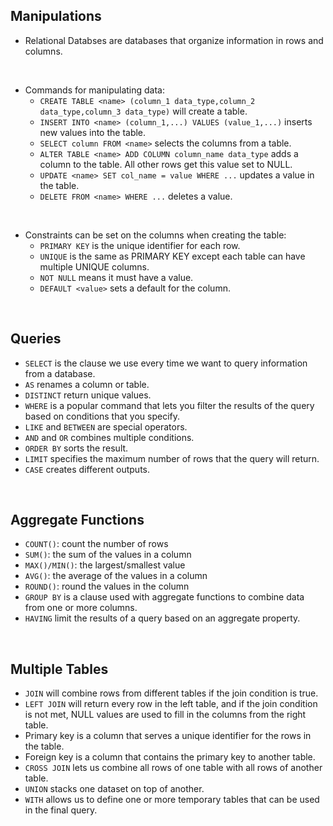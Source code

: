 ## Manipulations 


- Relational Databses are databases that organize information in rows and columns.
<br/>

- Commands for manipulating data:
  - `CREATE TABLE <name> (column_1 data_type,column_2 data_type,column_3 data_type)` will create a table.
  - `INSERT INTO <name> (column_1,...) VALUES (value_1,...)` inserts new values into the table.
  - `SELECT column FROM <name>` selects the columns from a table.
  - `ALTER TABLE <name> ADD COLUMN column_name data_type` adds a column to the table. All other rows get this value set to NULL. 
  - `UPDATE <name> SET col_name = value WHERE ...` updates a value in the table.
  - `DELETE FROM <name> WHERE ...` deletes a value.
  
<br/>

- Constraints can be set on the columns when creating the table:
  - `PRIMARY KEY` is the unique identifier for each row.
  - `UNIQUE` is the same as PRIMARY KEY except each table can have multiple UNIQUE columns.
  - `NOT NULL` means it must have a value.
  - `DEFAULT <value>` sets a default for the column.

<br/>

## Queries

- `SELECT` is the clause we use every time we want to query information from a database.
- `AS` renames a column or table.
- `DISTINCT` return unique values.
- `WHERE` is a popular command that lets you filter the results of the query based on conditions that you specify.
- `LIKE` and `BETWEEN` are special operators.
- `AND` and `OR` combines multiple conditions.
- `ORDER BY` sorts the result.
- `LIMIT` specifies the maximum number of rows that the query will return.
- `CASE` creates different outputs.

<br/>

## Aggregate Functions

- `COUNT()`: count the number of rows
- `SUM()`: the sum of the values in a column
- `MAX()/MIN()`: the largest/smallest value
- `AVG()`: the average of the values in a column
- `ROUND()`: round the values in the column
- `GROUP BY` is a clause used with aggregate functions to combine data from one or more columns.
- `HAVING` limit the results of a query based on an aggregate property.

<br/>

## Multiple Tables

- `JOIN` will combine rows from different tables if the join condition is true.
- `LEFT JOIN` will return every row in the left table, and if the join condition is not met, NULL values are used to fill in the columns from the right table.
- Primary key is a column that serves a unique identifier for the rows in the table.
- Foreign key is a column that contains the primary key to another table.
- `CROSS JOIN` lets us combine all rows of one table with all rows of another table.
- `UNION` stacks one dataset on top of another.
- `WITH` allows us to define one or more temporary tables that can be used in the final query.

